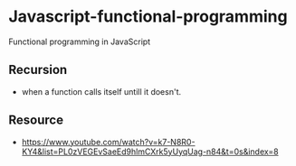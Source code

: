 # Javascript-functional-programming
Functional programming in JavaScript

## Recursion
- when a function calls itself untill it doesn't.

## Resource
- https://www.youtube.com/watch?v=k7-N8R0-KY4&list=PL0zVEGEvSaeEd9hlmCXrk5yUyqUag-n84&t=0s&index=8
